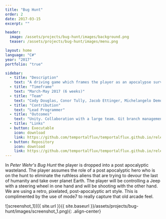 ```yaml
---
title: "Bug Hunt"
order: 2
date: 2017-03-15
excerpt: ""

header:
  image: /assets/projects/bug-hunt/images/background.png
  teaser: /assets/projects/bug-hunt/images/menu.png

layout: home
language: "C#"
year: "2017"
portfolio: "true"

sidebar:
  - title: "Description"
    text: "A driving game which frames the player as an apocalypse survivor on the run from invading aliens. The player uses a Wiimote based gun and a steering wheel to drive themselves away from danger."
  - title: "Timeframe"
    text: "March-May 2017 (6 weeks)"
  - title: "Team"
    text: "Cody Douglas, Conor Tully, Jacob Ettinger, Michelangelo Demo, Jennifer Carlin, Michael Andrews, Cory Smith"
  - title: "Contribution"
    text: "Lead Programmer"
  - title: "Outcomes"
    text: "Unity. Collaboration with a large team. Git branch management. Modular script design."
  - title: "Links"
  - button: Executable
    icon: download
    link: https://github.com/temportalflux/temportalflux.github.io/releases/download/download-bug_hunt-executable/executable.zip
  - button: Repository
    icon: download
    link: https://github.com/temportalflux/temportalflux.github.io/releases/download/download-bug_hunt-repository/repository.zip
---
```


In _Peter Wehr's Bug Hunt_ the player is dropped into a post apocalyptic wasteland. The player assumes the role of a post apocalyptic hero who is on the hunt to eliminate the ruthless aliens that are trying to devour the last of humanity and take over planet Earth. The player will be controlling a Jeep with a steering wheel in one hand and will be shooting with the other hand. We are using a retro, pixelated, post-apocalyptic art style. This is complimented by the use of mode7 to really capture that old arcade feel.

![screenshot_1]({{ site.url }}{{ site.baseurl }}/assets/projects/bug-hunt/images/screenshot_1.png){: .align-center}
